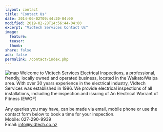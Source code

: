 ```yaml
---
layout: contact
title: "Contact Us"
date: 2014-06-02T09:44:20-04:00
modified: 2019-02-28T14:56:44-04:00
excerpt: "Vidtech Services Contact Us"
image:
  feature:
  teaser:
  thumb:
share: false
ads: false
permalink: /contact/index.php
---
```

![map]({{site.url}}/images/range-map.png)
Welcome to Vidtech Services Electrical Inspections, a professional, frendly, locally owned and operated business, located in the Waikato/Waipa area.
With over 30 years experience in the electrical industry, Vidtech Services was established in 1996.
We provide electrical inspections of all installations, including the inspection and issuing of An Electrical Warrant of Fitness (EWOF) 
<br>
<br>
Any queries you may have, can be made via email, mobile phone or use the contact form below to book a time for your inspection.  
Mobile: 027-290-9939  
Email:  <a href="mailto:info@vidtech.co.nz">info@vidtech.co.nz</a>
